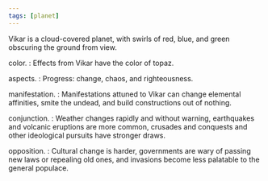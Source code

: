 ```yaml
---
tags: [planet]
---
```


Vikar is a cloud-covered planet, with swirls of red, blue, and green obscuring the ground from view.

color.
: Effects from Vikar have the color of <span class="text-[#f1591a]">topaz</span>.

aspects.
: Progress: change, chaos, and righteousness.

manifestation.
: Manifestations attuned to Vikar can change elemental affinities, smite the undead, and build constructions out of nothing.

conjunction.
: Weather changes rapidly and without warning, earthquakes and volcanic eruptions are more common, crusades and conquests and other ideological pursuits have stronger draws.

opposition.
: Cultural change is harder, governments are wary of passing new laws or repealing old ones, and invasions become less palatable to the general populace.
